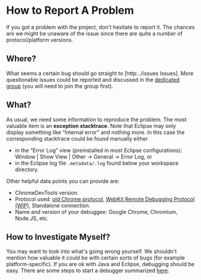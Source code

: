 # How to Report A Problem #
If you got a problem with the project, don't hesitate to report it. The chances are we might be unaware of the issue since there are quite a number of protocol/platform versions.

## Where? ##
What seems a certain bug should go straight to [http:../issues Issues]. More questionable issues could be reported and discussed in the [dedicated group](http://groups.google.com/group/chromedevtools-dev) (you will need to join the group first).

## What? ##
As usual, we need some information to reproduce the problem. The most valuable item is an **exception stacktrace**. Note that Eclipse may only display something like “Internal error” and nothing more. In this case the corresponding stacktrace could be found manually either
  * in the “Error Log” view (preinstalled in most Eclipse configurations): Window | Show View | Other → General → Error Log, or
  * in the Eclipse log file `.metadata/.log` found below your workspace directory.

Other helpful data points you can provide are:
  * ChromeDevTools version.
  * Protocol used: [old Chrome protocol](ChromeDevToolsProtocol.md), [WebKit Remote Debugging Protocol (WIP)](WIP.md), Standalone connection.
  * Name and version of your debuggee: Google Chrome, Chromium, Node.JS, etc.

## How to Investigate Myself? ##
You may want to look into what's going wrong yourself. We shouldn't mention how valuable it could be with certain sorts of bugs (for example platform-specific). If you are ok with Java and Eclipse, debugging should be easy. There are some steps to start a debugger summarized [here](HowToDebug.md).